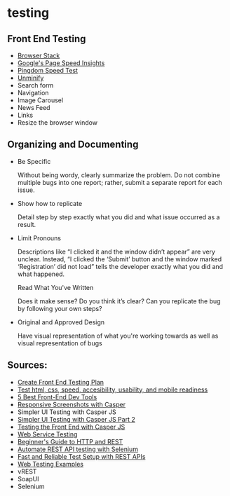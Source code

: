# testing

<h2>Front End Testing</h2>
<ul>
  <li><a href="https://www.browserstack.com/">Browser Stack</a></li>
  <li><a href="https://developers.google.com/speed/pagespeed/insights/">Google's Page Speed Insights</a></li>
  <li><a href="http://tools.pingdom.com/fpt/">Pingdom Speed Test</a></li>
  <li><a href="http://unminify.com/">Unminify</a></li>
  <li>Search form</li>
  <li>Navigation</li>
  <li>Image Carousel </li>
  <li>News Feed</li>
  <li>Links</li>
  <li>Resize the browser window</li>
</ul>

<h2>Organizing and Documenting</h2>
<ul>
  <li>Be Specific</li><p>Without being wordy, clearly summarize the problem. Do not combine multiple bugs into one report; rather, submit a separate report for each issue.</p>
  <li>Show how to replicate</li><p>Detail step by step exactly what you did and what issue occurred as a result.</p>
  <li>Limit Pronouns</li><p>Descriptions like “I clicked it and the window didn’t appear” are very unclear. Instead, “I clicked the ‘Submit’ button and the window marked ‘Registration’ did not load” tells the developer exactly what you did and what happened.</p
  <li>Read What You've Written</li><p>Does it make sense? Do you think it’s clear? Can you replicate the bug by following your own steps?</p>
  <li>Original and Approved Design</li><p>Have visual representation of what you're working towards as well as visual representation of bugs</p>
</ul>

<h2>Sources:</h2>
<ul>
  <li><a href="https://www.smashingmagazine.com/2014/11/how-to-create-your-own-front-end-website-testing-plan/#how-to-describe-bugs-and-issues">Create Front End Testing Plan</a></li>
  <li><a href="http://www.computerhope.com/issues/ch001274.htm">Test html, css, speed, accesibility, usability, and mobile readiness</li>
  <li><a href="https://mention.com/blog/the-5-best-front-end-developer-tools/">5 Best Front-End Dev Tools</a></li>
  <li><a href="http://code.tutsplus.com/tutorials/responsive-screenshots-with-casper--net-33142">Responsive Screenshots with Casper</a></li>
  <li><a href"https://blog.newrelic.com/2013/06/04/simpler-ui-testing-with-casperjs-2/">Simpler UI Testing with Casper JS</a></li>
  <li><a href="https://blog.newrelic.com/2013/07/29/simpler-ui/">Simpler UI Testing with Casper JS Part 2</li>
  <li><a href="https://www.lullabot.com/articles/testing-the-front-end-with-casperjs">Testing the Front End with Casper JS</a></li>
  <li><a href="http://www.guru99.com/webservice-testing-beginner-guide.html">Web Service Testing</a></li>
  <li><a href="http://code.tutsplus.com/tutorials/a-beginners-guide-to-http-and-rest--net-16340">Beginner's Guide to HTTP and REST</a></li>
  <li><a href="https://www.espressologic.com/automate_rest_api_testing_with_selenium/">Automate REST API testing with Selenium</a></li>
  <li><a href="http://elementalselenium.com/tips/24-rest-apis">Fast and Reliable Test Setup with REST APIs</a></li>
  <li><a href="https://github.com/pataniqa/web-testing-examples">Web Testing Examples</a></li>
  <li>vREST</li>
  <li>SoapUI</li>
  <li>Selenium</li>
</ul>
